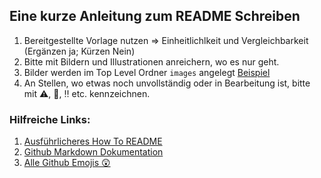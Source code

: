 ## Eine kurze Anleitung zum README Schreiben

1. Bereitgestellte Vorlage nutzen => Einheitlichlkeit und Vergleichbarkeit (Ergänzen ja; Kürzen Nein)
2. Bitte mit Bildern und Illustrationen anreichern, wo es nur geht.
3. Bilder werden im Top Level Ordner `images` angelegt [Beispiel](https://github.com/FelixGI1516/GeoSoftII_SST_Process)
3. An Stellen, wo etwas noch unvollständig oder in Bearbeitung ist, bitte mit :warning:, :construction:, :bangbang: etc. kennzeichnen.  

### Hilfreiche Links:

1. [Ausführlicheres How To README](https://bulldogjob.com/news/449-how-to-write-a-good-readme-for-your-github-project)
2. [Github Markdown Dokumentation](https://docs.github.com/en/free-pro-team@latest/github/writing-on-github/basic-writing-and-formatting-syntax)
3. [Alle Github Emojis :astonished: ](https://gist.github.com/rxaviers/7360908)

